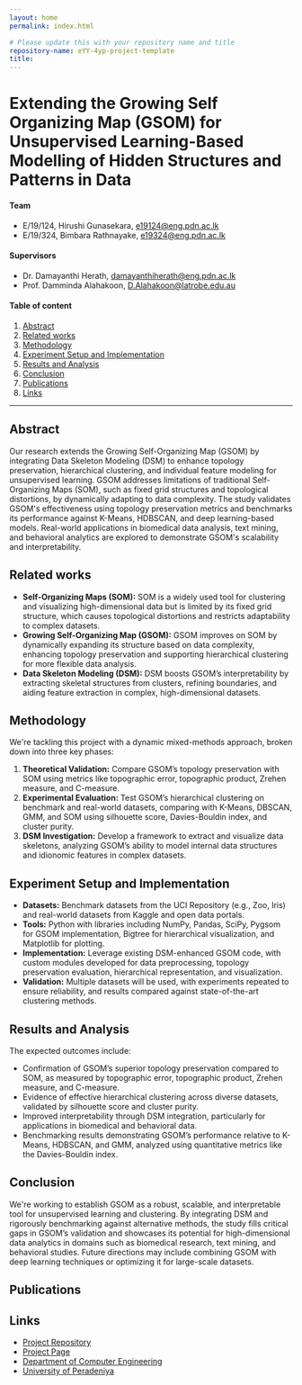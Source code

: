 ```yaml
---
layout: home
permalink: index.html

# Please update this with your repository name and title
repository-name: eYY-4yp-project-template
title:
---
```


[comment]: # "This is the standard layout for the project, but you can clean this and use your own template"

# Extending the Growing Self Organizing Map (GSOM) for Unsupervised Learning-Based Modelling of Hidden Structures and Patterns in Data

#### Team

- E/19/124, Hirushi Gunasekara, [e19124@eng.pdn.ac.lk]()
- E/19/324, Bimbara Rathnayake, [e19324@eng.pdn.ac.lk]()

#### Supervisors

- Dr. Damayanthi Herath, [damayanthiherath@eng.pdn.ac.lk]()
- Prof. Damminda Alahakoon, [D.Alahakoon@latrobe.edu.au]()

#### Table of content

1. [Abstract](#abstract)
2. [Related works](#related-works)
3. [Methodology](#methodology)
4. [Experiment Setup and Implementation](#experiment-setup-and-implementation)
5. [Results and Analysis](#results-and-analysis)
6. [Conclusion](#conclusion)
7. [Publications](#publications)
8. [Links](#links)

---

<!-- 
DELETE THIS SAMPLE before publishing to GitHub Pages !!!
This is a sample image, to show how to add images to your page. To learn more options, please refer [this](https://projects.ce.pdn.ac.lk/docs/faq/how-to-add-an-image/)
![Sample Image](./images/sample.png) 
-->


## Abstract
Our research extends the Growing Self-Organizing Map (GSOM) by integrating Data Skeleton Modeling (DSM) to enhance topology preservation, hierarchical clustering, and individual feature modeling for unsupervised learning. GSOM addresses limitations of traditional Self-Organizing Maps (SOM), such as fixed grid structures and topological distortions, by dynamically adapting to data complexity. The study validates GSOM's effectiveness using topology preservation metrics and benchmarks its performance against K-Means, HDBSCAN, and deep learning-based models. Real-world applications in biomedical data analysis, text mining, and behavioral analytics are explored to demonstrate GSOM's scalability and interpretability.

## Related works
* **Self-Organizing Maps (SOM):** SOM is a widely used tool for clustering and visualizing high-dimensional data but is limited by its fixed grid structure, which causes topological distortions and restricts adaptability to complex datasets.
* **Growing Self-Organizing Map (GSOM):** GSOM improves on SOM by dynamically expanding its structure based on data complexity, enhancing topology preservation and supporting hierarchical clustering for more flexible data analysis.
* **Data Skeleton Modeling (DSM):** DSM boosts GSOM’s interpretability by extracting skeletal structures from clusters, refining boundaries, and aiding feature extraction in complex, high-dimensional datasets.

## Methodology
We're tackling this project with a dynamic mixed-methods approach, broken down into three key phases:

1. **Theoretical Validation:** Compare GSOM’s topology preservation with SOM using metrics like topographic error, topographic product, Zrehen measure, and C-measure.
2. **Experimental Evaluation:** Test GSOM’s hierarchical clustering on benchmark and real-world datasets, comparing with K-Means, DBSCAN, GMM, and SOM using silhouette score, Davies-Bouldin index, and cluster purity.
3. **DSM Investigation:** Develop a framework to extract and visualize data skeletons, analyzing GSOM’s ability to model internal data structures and idionomic features in complex datasets.

## Experiment Setup and Implementation
* **Datasets:** Benchmark datasets from the UCI Repository (e.g., Zoo, Iris) and real-world datasets from Kaggle and open data portals.
* **Tools:** Python with libraries including NumPy, Pandas, SciPy, Pygsom for GSOM implementation, Bigtree for hierarchical visualization, and Matplotlib for plotting.
* **Implementation:** Leverage existing DSM-enhanced GSOM code, with custom modules developed for data preprocessing, topology preservation evaluation, hierarchical representation, and visualization.
* **Validation:** Multiple datasets will be used, with experiments repeated to ensure reliability, and results compared against state-of-the-art clustering methods.

## Results and Analysis
The expected outcomes include:

* Confirmation of GSOM’s superior topology preservation compared to SOM, as measured by topographic error, topographic product, Zrehen measure, and C-measure.
* Evidence of effective hierarchical clustering across diverse datasets, validated by silhouette score and cluster purity.
* Improved interpretability through DSM integration, particularly for applications in biomedical and behavioral data.
* Benchmarking results demonstrating GSOM’s performance relative to K-Means, HDBSCAN, and GMM, analyzed using quantitative metrics like the Davies-Bouldin index.

## Conclusion
We're working to establish GSOM as a robust, scalable, and interpretable tool for unsupervised learning and clustering. By integrating DSM and rigorously benchmarking against alternative methods, the study fills critical gaps in GSOM’s validation and showcases its potential for high-dimensional data analytics in domains such as biomedical research, text mining, and behavioral studies. Future directions may include combining GSOM with deep learning techniques or optimizing it for large-scale datasets.

## Publications
[//]: # "Note: Uncomment each once you uploaded the files to the repository"

<!-- 1. [Semester 7 report](./) -->
<!-- 2. [Semester 7 slides](./) -->
<!-- 3. [Semester 8 report](./) -->
<!-- 4. [Semester 8 slides](./) -->
<!-- 5. Author 1, Author 2 and Author 3 "Research paper title" (2021). [PDF](./). -->


## Links

[//]: # ( NOTE: EDIT THIS LINKS WITH YOUR REPO DETAILS )

- [Project Repository](https://github.com/cepdnaclk/repository-name)
- [Project Page](https://cepdnaclk.github.io/repository-name)
- [Department of Computer Engineering](http://www.ce.pdn.ac.lk/)
- [University of Peradeniya](https://eng.pdn.ac.lk/)

[//]: # "Please refer this to learn more about Markdown syntax"
[//]: # "https://github.com/adam-p/markdown-here/wiki/Markdown-Cheatsheet"
